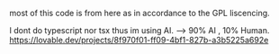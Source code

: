 most of this code is from here as in accordance to the GPL liscencing.

I dont do typescript nor tsx thus im using AI.
-->
90% AI , 10% Human.
https://lovable.dev/projects/8f970f01-ff09-4bf1-827b-a3b5225a692e
